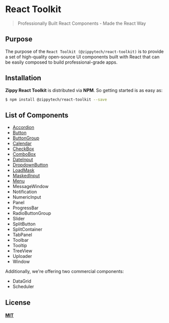 # React Toolkit

> Professionally Built React Components - Made the React Way

## Purpose

The purpose of the `React Toolkit (@zippytech/react-toolkit)` is to provide a set of high-quality open-source UI components built with React that can be easily composed to build professional-grade apps.

## Installation

**Zippy React Toolkit** is distributed via **NPM**. So getting started is as easy as:

```sh
$ npm install @zippytech/react-toolkit --save
```

## List of Components

* [Accordion](https://docs.zippytech.io/accordion)
* [Button](https://docs.zippytech.io/button)
* [ButtonGroup](https://docs.zippytech.io/buttongroup)
* [Calendar](https://docs.zippytech.io/calendar)
* [CheckBox](https://docs.zippytech.io/checkbox)
* [ComboBox](https://docs.zippytech.io/combobox)
* [DateInput](https://docs.zippytech.io/dateinput)
* [DropdownButton](https://docs.zippytech.io/dropdownbutton)
* [LoadMask](https://docs.zippytech.io/loadmask)
* [MaskedInput](https://docs.zippytech.io/maskedinput)
* [Menu](https://docs.zippytech.io/menu)
* MessageWindow
* Notification
* NumericInput
* Panel
* ProgressBar
* RadioButtonGroup
* Slider
* SplitButton
* SplitContainer
* TabPanel
* Toolbar
* Tooltip
* TreeView
* Uploader
* Window

Additionally, we're offering two commercial components:

* DataGrid
* Scheduler

## License

#### [MIT](./LICENSE)
